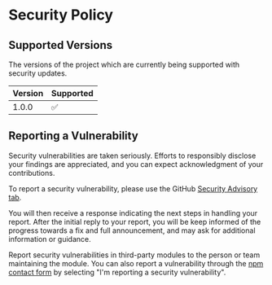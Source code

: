 # Security Policy

## Supported Versions

The versions of the project which are currently being supported with security updates.

| Version | Supported          |
| ------- | ------------------ |
| 1.0.0   | :white_check_mark: |

## Reporting a Vulnerability

Security vulnerabilities are taken seriously. Efforts to responsibly disclose your findings are appreciated, and you can expect acknowledgment of your contributions.

To report a security vulnerability, please use the GitHub [Security Advisory tab](https://github.com/Paperback-iOS/website/security/advisories).

You will then receive a response indicating the next steps in handling your report. After the initial reply to your report, you will be keep informed of the progress towards a fix and full announcement, and may ask for additional information or guidance.

Report security vulnerabilities in third-party modules to the person or team maintaining the module. You can also report a vulnerability through the [npm contact form](https://www.npmjs.com/support) by selecting "I'm reporting a security vulnerability".
